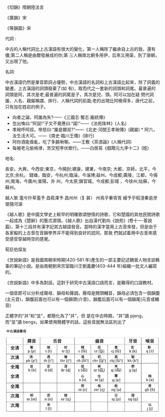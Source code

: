 《切韻》隋朝陸法言  

《廣韻》宋

《等韻圖》宋  



代詞 :

中古的人稱代詞比上古漢語有很大的變化，第一人稱除了繼承自上古的我，還有儂;第二人稱是由爾發展成的你;第 三人稱南北朝多用伊，后來又用渠，到了唐朝，又出現了他。



名詞:

中古漢語仍然是單音節詞占優勢，中古漢語的名詞和上古漢語比起來，除了詞義的變遷，上古漢語的詞頭廢棄了(如 有)，取而代之一套新的詞頭和詞尾。最普遍的詞頭是阿，其次是老;最普遍的詞尾是子，其次是兒、頭。阿可以加在疑 問代詞誰、人名、親屬稱謂、排行、人稱代詞的前面;老的出現比阿晚得多，唐代之前，只有加在姓前的例子。

- 向者之論，阿誰為失?——《三國志·蜀志·龐統傳》
- 忽出喚曰:“阿鼠!”子文不覺應曰:“諾!”——《法苑珠林》(人名)
-  孝琬呼阿叔。帝怒曰:“誰是爾叔?”——《北史·河間王孝琬傳》(親屬) * 阿六，汝生活大可。——《南史·臨川王傳》(排行)
- 阿你酒能昏亂，吃了多饒啾唧。——王敷《茶酒論》(人稱代詞)
- 每被老元偷格律，苦交短李伏歌行。——白居易《戲贈元九李十二》(姓)



地名:

長安，大興，今西安;東京，今開封;建康，建業，今南京; 大都，京師，北平，今北京;余杭， 錢塘，臨安，今杭州;臨淄，今淄博;益州，今成都;廣陵，江都，今揚州;南海，今廣州;晉陽，并 州，今太原;錦官城，今成都;彭城 ，今徐州;姑蘇，今蘇州。



  越人歌
 濫兮抃草濫予
 昌枑澤予
 昌州州〈飠甚〉
 州焉乎秦胥胥
 縵予乎昭澶秦逾滲
 惿隨河湖

《越人歌》是中國文學史上較早的明確歌頌戀情的詩歌，它和楚國的其他民間詩歌一起成為《楚辭》的藝朮源頭。《越人歌》出自漢代劉向《說苑》(卷十一·善說篇)，第十三段并有漢字記其古越語發音。當時的漢字當用上古音來發，但是由于各家擬的上古音在音韻學界并不能得到良好的認同，那我 們就試着用中古音來感受感受穿越時空的感覺。



荀巨伯探友

《世說新語》是我國南朝宋時期(420-581 年)產生的一部主要記述魏晉人物言談軼事的筆記小說。是由南朝劉宋宗室臨川王劉義慶(403-444 年)組織一批文人編寫的。

《世說新語》中多為對話，這對于研究中古漢語口語而言，是難得的口語教材。



一個音節可以分析成聲母、韻母和聲調。聲母是開頭輔音，韻母必須包含一個韻腹(主元音)，韻腹前面也可以有一個韻頭(介音)，韻腹后面可以有一個韻尾(元音或輔音)



正體字的“并”和“並”，都簡化為了“并”，但 是在中古時期，“并”讀 pjeng，而“並”讀 bengx。如果使用簡體字的話，這些音就無法區別出了



![image-20200209194035059](中古汉语教程-小布魯諾.assets/image-20200209194035059.png)




